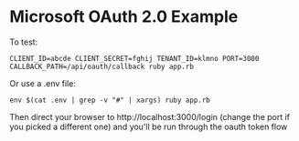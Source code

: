# Microsoft OAuth 2.0 Example

To test:

```
CLIENT_ID=abcde CLIENT_SECRET=fghij TENANT_ID=klmno PORT=3000 CALLBACK_PATH=/api/oauth/callback ruby app.rb
```

Or use a .env file:
```
env $(cat .env | grep -v "#" | xargs) ruby app.rb
```

Then direct your browser to http://localhost:3000/login (change the port if you picked a different one) and you'll be run through the oauth token flow
